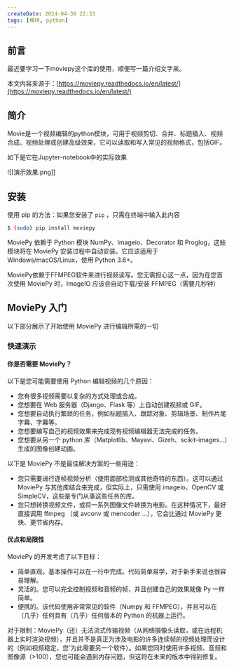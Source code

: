 ```yaml
---
createDate: 2024-04-30 22:33
tags: [模块, python]
---
```

## 前言

最近要学习一下moviepy这个库的使用，顺便写一篇介绍文字来。

本文内容来源于：[https://moviepy.readthedocs.io/en/latest/](https://moviepy.readthedocs.io/en/latest/)

## 简介

Movie是一个视频编辑的python模块，可用于视频剪切、合并、标题插入、视频合成、视频处理或创建高级效果，它可以读取和写入常见的视频格式，包括GIF。

如下是它在Jupyter-notebook中的实际效果

![[演示效果.png]]

## 安装

使用 pip 的方法：如果您安装了 `pip` ，只需在终端中输入此内容

```bash
$ (sudo) pip install moviepy
```

MoviePy 依赖于 Python 模块 NumPy、Imageio、Decorator 和 Proglog，这些模块将在 MoviePy 安装过程中自动安装。它应该适用于 Windows/macOS/Linux，使用 Python 3.6+。

MoviePy依赖于FFMPEG软件来进行视频读写。您无需担心这一点，因为在您首次使用 MoviePy 时，ImageIO 应该会自动下载/安装 FFMPEG（需要几秒钟）

## MoviePy 入门

以下部分展示了开始使用 MoviePy 进行编辑所需的一切

### 快速演示

#### 你是否需要 MoviePy？

以下是您可能需要使用 Python 编辑视频的几个原因：

- 您有很多视频需要以复杂的方式处理或合成。
- 您想要在 Web 服务器（Django、Flask 等）上自动创建视频或 GIF。
- 您想要自动执行繁琐的任务，例如标题插入、跟踪对象、剪辑场景、制作片尾字幕、字幕等。
- 您想要编写自己的视频效果来完成现有视频编辑器无法完成的任务。
- 您想要从另一个 python 库（Matplotlib、Mayavi、Gizeh、scikit-images...）生成的图像创建动画。

以下是 MoviePy 不是最佳解决方案的一些用途：

- 您只需要进行逐帧视频分析（使用面部检测或其他奇特的东西）。这可以通过 MoviePy 与其他库结合来完成，但实际上，只需使用 imageio、OpenCV 或 SimpleCV，这些是专门从事这些任务的库。
- 您只想转换视频文件，或将一系列图像文件转换为电影。在这种情况下，最好直接调用 ffmpeg （或 avconv 或 mencoder ...），它会比通过 MoviePy 更快、更节省内存。
#### 优点和局限性

MoviePy 的开发考虑了以下目标：

- 简单直观。基本操作可以在一行中完成。代码简单易学，对于新手来说也很容易理解。
- 灵活的。您可以完全控制视频和音频的帧，并且创建自己的效果就像 Py 一样简单。
- 便携的。该代码使用非常常见的软件（Numpy 和 FFMPEG），并且可以在（几乎）任何具有（几乎）任何版本的 Python 的机器上运行。

对于限制：MoviePy（还）无法流式传输视频（从网络摄像头读取，或在远程机器上实时渲染视频），并且并不是真正为涉及电影的许多连续帧的视频处理而设计的（例如视频稳定，您'为此需要另一个软件）。如果您同时使用许多视频、音频和图像源（>100），您也可能会遇到内存问题，但这将在未来的版本中得到修复。
